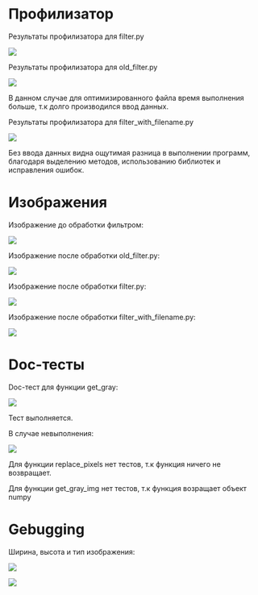 
# Профилизатор
Результаты профилизатора для filter.py

![](https://github.com/alyonafilyaeva/Task-10-PyCharm/blob/main/profile/%D0%A1%D0%BA%D1%80%D0%B8%D0%BD%D1%88%D0%BE%D1%82%2021-11-2021%20215245.jpg)

Результаты профилизатора для old_filter.py

![](https://github.com/alyonafilyaeva/Task-10-PyCharm/blob/main/profile/%D0%A1%D0%BA%D1%80%D0%B8%D0%BD%D1%88%D0%BE%D1%82%2021-11-2021%20220114.jpg)

В данном случае для оптимизированного файла время выполнения больше, т.к долго производился ввод данных.

Результаты профилизатора для filter_with_filename.py

![](https://github.com/alyonafilyaeva/Task-10-PyCharm/blob/main/profile/%D0%A1%D0%BA%D1%80%D0%B8%D0%BD%D1%88%D0%BE%D1%82%2021-11-2021%20220739.jpg)

Без ввода данных видна ощутимая разница в выполнении программ, благодаря выделению методов, использованию библиотек и исправления ошибок.

# Изображения

Изображение до обработки фильтром:

![](https://github.com/alyonafilyaeva/Task-10-PyCharm/blob/main/imgs/img2.jpg)

Изображение после обработки old_filter.py:

![](https://github.com/alyonafilyaeva/Task-10-PyCharm/blob/main/imgs/res.jpg)

Изображение после обработки filter.py:

![](https://github.com/alyonafilyaeva/Task-10-PyCharm/blob/main/imgs/no.jpg)

Изображение после обработки  filter_with_filename.py:

![](https://github.com/alyonafilyaeva/Task-10-PyCharm/blob/main/imgs/yes.jpg)

# Doc-тесты

Doc-тест для функции get_gray: 

![](https://github.com/alyonafilyaeva/Task-10-PyCharm/blob/main/tests/%D0%A1%D0%BA%D1%80%D0%B8%D0%BD%D1%88%D0%BE%D1%82%2022-11-2021%20093234.jpg)

Тест выполняется.

В случае невыполнения:

![](https://github.com/alyonafilyaeva/Task-10-PyCharm/blob/main/tests/%D0%A1%D0%BA%D1%80%D0%B8%D0%BD%D1%88%D0%BE%D1%82%2022-11-2021%20093352.jpg)

Для функции replace_pixels нет тестов, т.к функция ничего не возвращает.

Для функции get_gray_img нет тестов, т.к функция возращает объект numpy

# Gebugging

Ширина, высота и тип изображения:

![](https://github.com/alyonafilyaeva/Task-10-PyCharm/blob/main/debug/%D0%A1%D0%BA%D1%80%D0%B8%D0%BD%D1%88%D0%BE%D1%82%2022-11-2021%20095457.jpg)

![](https://github.com/alyonafilyaeva/Task-10-PyCharm/blob/main/debug/%D0%A1%D0%BA%D1%80%D0%B8%D0%BD%D1%88%D0%BE%D1%82%2022-11-2021%20095952.jpg)
